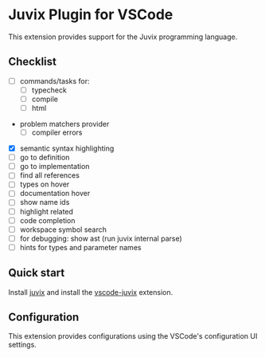 # Juvix Plugin for VSCode

This extension provides support for the Juvix programming language.

## Checklist

- [ ] commands/tasks for:
  - [ ] typecheck
  - [ ] compile
  - [ ] html
- problem matchers provider
  - [ ] compiler errors
- [x] semantic syntax highlighting
- [ ] go to definition
- [ ] go to implementation
- [ ] find all references
- [ ] types on hover
- [ ] documentation hover
- [ ] show name ids
- [ ] highlight related
- [ ] code completion
- [ ] workspace symbol search
- [ ] for debugging: show ast (run juvix internal parse)
- [ ] hints for types and parameter names

## Quick start

Install [juvix](https://docs.juvix.org) and install the [vscode-juvix](https://github.com/anoma/vscode-juvix) extension.

## Configuration

This extension provides configurations using the VSCode's configuration UI settings.
